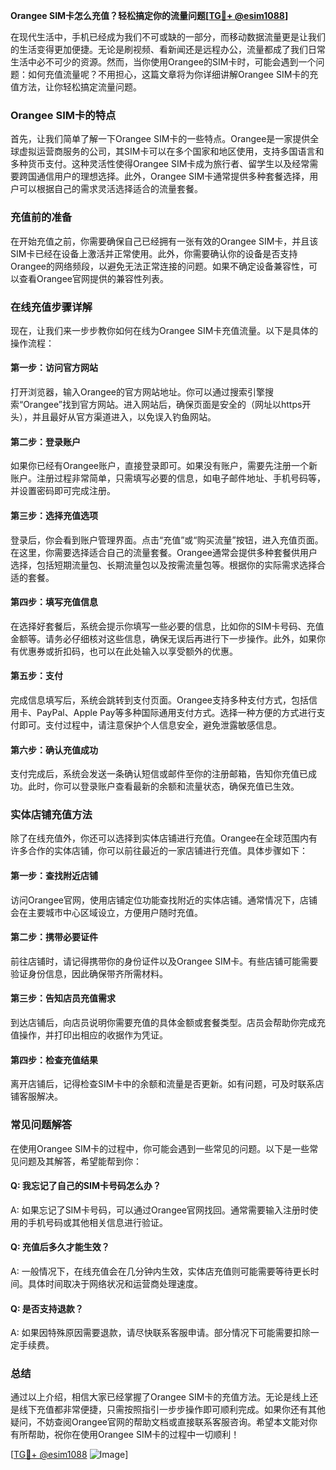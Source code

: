 **Orangee SIM卡怎么充值？轻松搞定你的流量问题[[TG💪+ @esim1088](https://t.me/s/esim1088)]**

在现代生活中，手机已经成为我们不可或缺的一部分，而移动数据流量更是让我们的生活变得更加便捷。无论是刷视频、看新闻还是远程办公，流量都成了我们日常生活中必不可少的资源。然而，当你使用Orangee的SIM卡时，可能会遇到一个问题：如何充值流量呢？不用担心，这篇文章将为你详细讲解Orangee SIM卡的充值方法，让你轻松搞定流量问题。

### Orangee SIM卡的特点

首先，让我们简单了解一下Orangee SIM卡的一些特点。Orangee是一家提供全球虚拟运营商服务的公司，其SIM卡可以在多个国家和地区使用，支持多国语言和多种货币支付。这种灵活性使得Orangee SIM卡成为旅行者、留学生以及经常需要跨国通信用户的理想选择。此外，Orangee SIM卡通常提供多种套餐选择，用户可以根据自己的需求灵活选择适合的流量套餐。

### 充值前的准备

在开始充值之前，你需要确保自己已经拥有一张有效的Orangee SIM卡，并且该SIM卡已经在设备上激活并正常使用。此外，你需要确认你的设备是否支持Orangee的网络频段，以避免无法正常连接的问题。如果不确定设备兼容性，可以查看Orangee官网提供的兼容性列表。

### 在线充值步骤详解

现在，让我们来一步步教你如何在线为Orangee SIM卡充值流量。以下是具体的操作流程：

#### 第一步：访问官方网站

打开浏览器，输入Orangee的官方网站地址。你可以通过搜索引擎搜索“Orangee”找到官方网站。进入网站后，确保页面是安全的（网址以https开头），并且最好从官方渠道进入，以免误入钓鱼网站。

#### 第二步：登录账户

如果你已经有Orangee账户，直接登录即可。如果没有账户，需要先注册一个新账户。注册过程非常简单，只需填写必要的信息，如电子邮件地址、手机号码等，并设置密码即可完成注册。

#### 第三步：选择充值选项

登录后，你会看到账户管理界面。点击“充值”或“购买流量”按钮，进入充值页面。在这里，你需要选择适合自己的流量套餐。Orangee通常会提供多种套餐供用户选择，包括短期流量包、长期流量包以及按需流量包等。根据你的实际需求选择合适的套餐。

#### 第四步：填写充值信息

在选择好套餐后，系统会提示你填写一些必要的信息，比如你的SIM卡号码、充值金额等。请务必仔细核对这些信息，确保无误后再进行下一步操作。此外，如果你有优惠券或折扣码，也可以在此处输入以享受额外的优惠。

#### 第五步：支付

完成信息填写后，系统会跳转到支付页面。Orangee支持多种支付方式，包括信用卡、PayPal、Apple Pay等多种国际通用支付方式。选择一种方便的方式进行支付即可。支付过程中，请注意保护个人信息安全，避免泄露敏感信息。

#### 第六步：确认充值成功

支付完成后，系统会发送一条确认短信或邮件至你的注册邮箱，告知你充值已成功。此时，你可以登录账户查看最新的余额和流量状态，确保充值已生效。

### 实体店铺充值方法

除了在线充值外，你还可以选择到实体店铺进行充值。Orangee在全球范围内有许多合作的实体店铺，你可以前往最近的一家店铺进行充值。具体步骤如下：

#### 第一步：查找附近店铺

访问Orangee官网，使用店铺定位功能查找附近的实体店铺。通常情况下，店铺会在主要城市中心区域设立，方便用户随时充值。

#### 第二步：携带必要证件

前往店铺时，请记得携带你的身份证件以及Orangee SIM卡。有些店铺可能需要验证身份信息，因此确保带齐所需材料。

#### 第三步：告知店员充值需求

到达店铺后，向店员说明你需要充值的具体金额或套餐类型。店员会帮助你完成充值操作，并打印出相应的收据作为凭证。

#### 第四步：检查充值结果

离开店铺后，记得检查SIM卡中的余额和流量是否更新。如有问题，可及时联系店铺客服解决。

### 常见问题解答

在使用Orangee SIM卡的过程中，你可能会遇到一些常见的问题。以下是一些常见问题及其解答，希望能帮到你：

#### Q: 我忘记了自己的SIM卡号码怎么办？

A: 如果忘记了SIM卡号码，可以通过Orangee官网找回。通常需要输入注册时使用的手机号码或其他相关信息进行验证。

#### Q: 充值后多久才能生效？

A: 一般情况下，在线充值会在几分钟内生效，实体店充值则可能需要等待更长时间。具体时间取决于网络状况和运营商处理速度。

#### Q: 是否支持退款？

A: 如果因特殊原因需要退款，请尽快联系客服申请。部分情况下可能需要扣除一定手续费。

### 总结

通过以上介绍，相信大家已经掌握了Orangee SIM卡的充值方法。无论是线上还是线下充值都非常便捷，只需按照指引一步步操作即可顺利完成。如果你还有其他疑问，不妨查阅Orangee官网的帮助文档或直接联系客服咨询。希望本文能对你有所帮助，祝你在使用Orangee SIM卡的过程中一切顺利！

[[TG💪+ @esim1088](https://t.me/s/esim1088) ![Image](https://i.postimg.cc/4NQfJmqS/Snipaste-2025-05-13-00-14-12.png)]